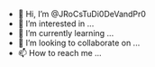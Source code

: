 - 👋 Hi, I’m @JRoCsTuDi0DeVandPr0
- 👀 I’m interested in ...
- 🌱 I’m currently learning ...
- 💞️ I’m looking to collaborate on ...
- 📫 How to reach me ...

<!---
JRoCsTuDi0DeVandPr0/JRoCsTuDi0DeVandPr0 is a ✨ special ✨ repository because its `README.md` (this file) appears on your GitHub profile.
You can click the Preview link to take a look at your changes.
--->
